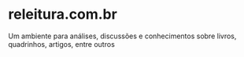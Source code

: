 # releitura.com.br
Um ambiente para análises, discussões e conhecimentos sobre livros, quadrinhos, artigos, entre outros
